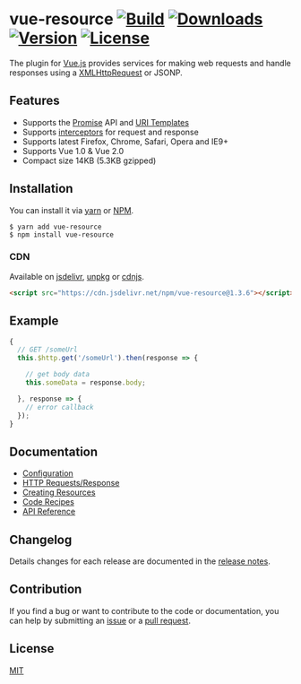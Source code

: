 # vue-resource [![Build](https://img.shields.io/circleci/project/pagekit/vue-resource/develop.svg)](https://circleci.com/gh/pagekit/vue-resource) [![Downloads](https://img.shields.io/npm/dm/vue-resource.svg)](https://www.npmjs.com/package/vue-resource) [![Version](https://img.shields.io/npm/v/vue-resource.svg)](https://www.npmjs.com/package/vue-resource) [![License](https://img.shields.io/npm/l/vue-resource.svg)](https://www.npmjs.com/package/vue-resource)

The plugin for [Vue.js](http://vuejs.org) provides services for making web requests and handle responses using a [XMLHttpRequest](https://developer.mozilla.org/en-US/docs/Web/API/XMLHttpRequest) or JSONP.

## Features

- Supports the [Promise](https://developer.mozilla.org/en-US/docs/Web/JavaScript/Reference/Global_Objects/Promise) API and [URI Templates](https://medialize.github.io/URI.js/uri-template.html)
- Supports [interceptors](docs/http.md#interceptors) for request and response
- Supports latest Firefox, Chrome, Safari, Opera and IE9+
- Supports Vue 1.0 & Vue 2.0
- Compact size 14KB (5.3KB gzipped)

## Installation
You can install it via [yarn](https://yarnpkg.com/) or [NPM](http://npmjs.org/).
```
$ yarn add vue-resource
$ npm install vue-resource
```

### CDN
Available on [jsdelivr](https://cdn.jsdelivr.net/npm/vue-resource@1.3.6), [unpkg](https://unpkg.com/vue-resource@1.3.6) or [cdnjs](https://cdnjs.com/libraries/vue-resource).
```html
<script src="https://cdn.jsdelivr.net/npm/vue-resource@1.3.6"></script>
```

## Example
```js
{
  // GET /someUrl
  this.$http.get('/someUrl').then(response => {

    // get body data
    this.someData = response.body;

  }, response => {
    // error callback
  });
}
```

## Documentation

- [Configuration](docs/config.md)
- [HTTP Requests/Response](docs/http.md)
- [Creating Resources](docs/resource.md)
- [Code Recipes](docs/recipes.md)
- [API Reference](docs/api.md)

## Changelog

Details changes for each release are documented in the [release notes](https://github.com/pagekit/vue-resource/releases).

## Contribution

If you find a bug or want to contribute to the code or documentation, you can help by submitting an [issue](https://github.com/pagekit/vue-resource/issues) or a [pull request](https://github.com/pagekit/vue-resource/pulls).

## License

[MIT](http://opensource.org/licenses/MIT)
